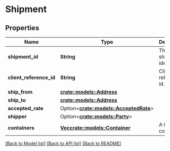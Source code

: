 # Shipment

## Properties

Name | Type | Description | Notes
------------ | ------------- | ------------- | -------------
**shipment_id** | **String** | The unique shipment identifier. | 
**client_reference_id** | **String** | Client reference id. | 
**ship_from** | [**crate::models::Address**](Address.md) |  | 
**ship_to** | [**crate::models::Address**](Address.md) |  | 
**accepted_rate** | Option<[**crate::models::AcceptedRate**](AcceptedRate.md)> |  | [optional]
**shipper** | Option<[**crate::models::Party**](Party.md)> |  | [optional]
**containers** | [**Vec<crate::models::Container>**](Container.md) | A list of container. | 

[[Back to Model list]](../README.md#documentation-for-models) [[Back to API list]](../README.md#documentation-for-api-endpoints) [[Back to README]](../README.md)


